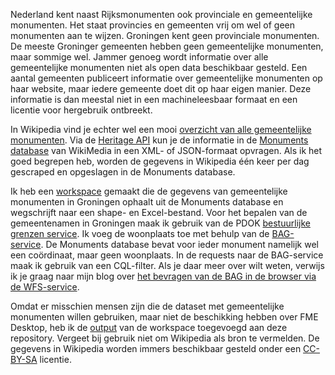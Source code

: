 Nederland kent naast Rijksmonumenten ook provinciale en gemeentelijke monumenten. Het staat provincies en gemeenten vrij om wel of geen monumenten aan te wijzen. Groningen kent geen provinciale monumenten. De meeste Groninger gemeenten hebben geen gemeentelijke monumenten, maar sommige wel. Jammer genoeg wordt informatie over alle gemeentelijke monumenten niet als open data beschikbaar gesteld. Een aantal gemeenten publiceert informatie over gemeentelijke monumenten op haar website, maar iedere gemeente doet dit op haar eigen manier. Deze informatie is dan meestal niet in een machineleesbaar formaat en een licentie voor hergebruik ontbreekt.

In Wikipedia vind je echter wel een mooi [overzicht van alle gemeentelijke monumenten](https://nl.wikipedia.org/wiki/Lijst_van_gemeentelijke_monumenten_in_Groningen_(provincie)). Via de [Heritage API](https://tools.wmflabs.org/heritage/api/) kun je de informatie in de [Monuments database](https://commons.wikimedia.org/wiki/Commons:Monuments_database) van WikiMedia in een XML- of JSON-formaat opvragen. Als ik het goed begrepen heb, worden de gegevens in Wikipedia één keer per dag gescraped en opgeslagen in de Monuments database.

Ik heb een [workspace](https://github.com/FrieseWoudloper/FME_workspaces/tree/master/GemeentelijkeMonumenten/Workspace) gemaakt die de gegevens van gemeentelijke monumenten in Groningen ophaalt uit de Monuments database en wegschrijft naar een shape- en Excel-bestand. Voor het bepalen van de gemeentenamen in Groningen maak ik gebruik van de PDOK [bestuurlijke grenzen service](https://www.pdok.nl/nl/service/wfs-bestuurlijke-grenzen). Ik voeg de woonplaats toe met behulp van de [BAG-service](https://www.pdok.nl/nl/service/wfs-bag). De Monuments database bevat voor ieder monument namelijk wel een coördinaat, maar geen woonplaats. In de requests naar de BAG-service maak ik gebruik van een CQL-filter. Als je daar meer over wilt weten, verwijs ik je graag naar mijn blog over [het bevragen van de BAG in de browser via de WFS-service](https://friesewoudloper.wordpress.com/2015/05/17/het-bevragen-van-een-wfs-in-de-browser-voorbeelden-aan-de-hand-van-de-bag-service/).

Omdat er misschien mensen zijn die de dataset met gemeentelijke monumenten willen gebruiken, maar niet de beschikking hebben over FME Desktop, heb ik de [output](https://github.com/FrieseWoudloper/FME_workspaces/tree/master/GemeentelijkeMonumenten/Output) van de workspace toegevoegd aan deze repository. Vergeet bij gebruik niet om Wikipedia als bron te vermelden. De gegevens in Wikipedia worden immers beschikbaar gesteld onder een [CC-BY-SA](https://en.wikipedia.org/wiki/Wikipedia:Reusing_Wikipedia_content) licentie. 
